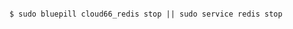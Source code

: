 <!-- usedin: [ _includes/_inlines/AddOns/common/database-backups/database-backups_redis-v1.md] -->

```

$ sudo bluepill cloud66_redis stop || sudo service redis stop

```
